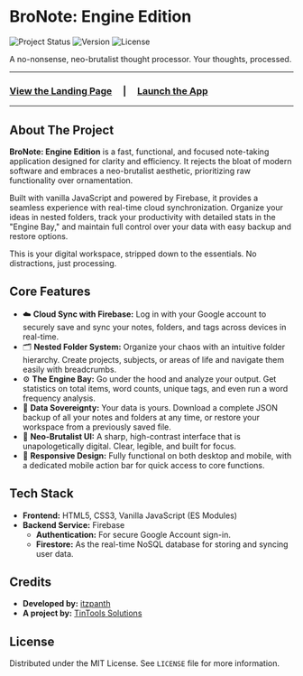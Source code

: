 # BroNote: Engine Edition

![Project Status](https://img.shields.io/badge/status-live-brightgreen)
![Version](https://img.shields.io/badge/version-2.4.0-blue)
![License](https://img.shields.io/badge/license-MIT-yellow)

A no-nonsense, neo-brutalist thought processor. Your thoughts, processed.

---

### **[View the Landing Page](https://tintool.netlify.app/bronote) &nbsp;&nbsp;&nbsp; | &nbsp;&nbsp;&nbsp; [Launch the App](https://tintool.netlify.app/creative/)**

---



## About The Project

**BroNote: Engine Edition** is a fast, functional, and focused note-taking application designed for clarity and efficiency. It rejects the bloat of modern software and embraces a neo-brutalist aesthetic, prioritizing raw functionality over ornamentation.

Built with vanilla JavaScript and powered by Firebase, it provides a seamless experience with real-time cloud synchronization. Organize your ideas in nested folders, track your productivity with detailed stats in the "Engine Bay," and maintain full control over your data with easy backup and restore options.

This is your digital workspace, stripped down to the essentials. No distractions, just processing.

## Core Features

*   ☁️ **Cloud Sync with Firebase:** Log in with your Google account to securely save and sync your notes, folders, and tags across devices in real-time.
*   🗂️ **Nested Folder System:** Organize your chaos with an intuitive folder hierarchy. Create projects, subjects, or areas of life and navigate them easily with breadcrumbs.
*   ⚙️ **The Engine Bay:** Go under the hood and analyze your output. Get statistics on total items, word counts, unique tags, and even run a word frequency analysis.
*   💾 **Data Sovereignty:** Your data is yours. Download a complete JSON backup of all your notes and folders at any time, or restore your workspace from a previously saved file.
*   🎨 **Neo-Brutalist UI:** A sharp, high-contrast interface that is unapologetically digital. Clear, legible, and built for focus.
*   📱 **Responsive Design:** Fully functional on both desktop and mobile, with a dedicated mobile action bar for quick access to core functions.

## Tech Stack

*   **Frontend:** HTML5, CSS3, Vanilla JavaScript (ES Modules)
*   **Backend Service:** Firebase
    *   **Authentication:** For secure Google Account sign-in.
    *   **Firestore:** As the real-time NoSQL database for storing and syncing user data.


## Credits

*   **Developed by:** [itzpanth](https://github.com/panthomg)
*   **A project by:** [TinTools Solutions](https://tintool.netlify.app/bronote)

## License

Distributed under the MIT License. See `LICENSE` file for more information.
